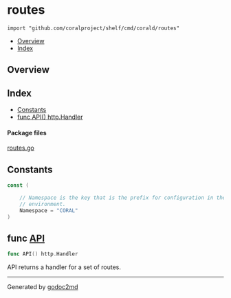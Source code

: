 

# routes
`import "github.com/coralproject/shelf/cmd/corald/routes"`

* [Overview](#pkg-overview)
* [Index](#pkg-index)

## <a name="pkg-overview">Overview</a>



## <a name="pkg-index">Index</a>
* [Constants](#pkg-constants)
* [func API() http.Handler](#API)


#### <a name="pkg-files">Package files</a>
[routes.go](/src/github.com/coralproject/shelf/cmd/corald/routes/routes.go) 


## <a name="pkg-constants">Constants</a>
``` go
const (

    // Namespace is the key that is the prefix for configuration in the
    // environment.
    Namespace = "CORAL"
)
```



## <a name="API">func</a> [API](/src/target/routes.go?s=1398:1421#L38)
``` go
func API() http.Handler
```
API returns a handler for a set of routes.








- - -
Generated by [godoc2md](http://godoc.org/github.com/davecheney/godoc2md)
